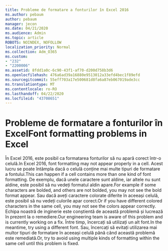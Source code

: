 ```yaml
---
title: Probleme de formatare a fonturilor în Excel 2016
ms.author: pebaum
author: pebaum
manager: jecon
ms.date: 04/21/2020
ms.audience: Admin
ms.topic: article
ROBOTS: NOINDEX, NOFOLLOW
localization_priority: Normal
ms.collection: Adm_O365
ms.custom:
- "232"
- "2200006"
ms.assetid: 8fdd1a0c-6c90-43f1-af70-d200d758b3d6
ms.openlocfilehash: 476a6ad39a16880e9513012a33efd4bec1f89efd
ms.sourcegitcommit: 55eff703a17e500681d8fa6a87eb067019ade3cc
ms.translationtype: MT
ms.contentlocale: ro-RO
ms.lasthandoff: 04/22/2020
ms.locfileid: "43708651"
---
```

# <a name="font-formatting-problems-in-excel"></a><span data-ttu-id="93f20-102">Probleme de formatare a fonturilor în Excel</span><span class="sxs-lookup"><span data-stu-id="93f20-102">Font formatting problems in Excel</span></span>

<span data-ttu-id="93f20-103">În Excel 2016, este posibil ca formatarea fonturilor să nu apară corect într-o celulă.</span><span class="sxs-lookup"><span data-stu-id="93f20-103">In Excel 2016, font formatting may not appear properly in a cell.</span></span> <span data-ttu-id="93f20-104">Acest lucru se poate întâmpla dacă o celulă conține mai multe tipuri de formatare a fontului.</span><span class="sxs-lookup"><span data-stu-id="93f20-104">This can happen if a cell contains more than one kind of font formatting.</span></span> <span data-ttu-id="93f20-105">De exemplu, dacă unele caractere sunt aldine, iar altele nu sunt aldine, este posibil să nu vedeți formatul aldin apare.</span><span class="sxs-lookup"><span data-stu-id="93f20-105">For example if some characters are bolded, and others are not bolded, you may not see the bold format appear.</span></span> <span data-ttu-id="93f20-106">Sau dacă aveți caractere colorate diferite în aceeași celulă, este posibil să nu vedeți culorile apar corect.</span><span class="sxs-lookup"><span data-stu-id="93f20-106">Or if you have different colored characters in the same cell, you may not see the colors appear correctly.</span></span> <span data-ttu-id="93f20-107">Echipa noastră de inginerie este conștientă de această problemă și lucrează în prezent la o remediere.</span><span class="sxs-lookup"><span data-stu-id="93f20-107">Our engineering team is aware of this problem and is currently working on a fix.</span></span> <span data-ttu-id="93f20-108">Între timp, încercați să utilizați un alt font.</span><span class="sxs-lookup"><span data-stu-id="93f20-108">In the meantime, try using a different font.</span></span> <span data-ttu-id="93f20-109">Sau, încercați să evitați utilizarea mai multor tipuri de formatare în aceeași celulă până când această problemă este remediată.</span><span class="sxs-lookup"><span data-stu-id="93f20-109">Or, try to avoid using multiple kinds of formatting within the same cell until this problem is fixed.</span></span>
  